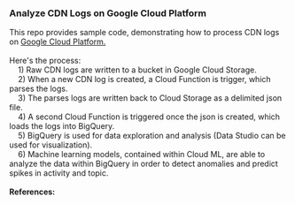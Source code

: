 <h3>Analyze CDN Logs on Google Cloud Platform</h3>
This repo provides sample code, demonstrating how to process CDN logs on <a href="https://cloud.google.com/">Google Cloud Platform. </a>
<br>
<br>Here's the process:
<br>&nbsp;&nbsp;&nbsp;&nbsp;1) Raw CDN logs are written to a bucket in Google Cloud Storage.
<br>&nbsp;&nbsp;&nbsp;&nbsp;2) When a new CDN log is created, a Cloud Function is trigger, which parses the logs.
<br>&nbsp;&nbsp;&nbsp;&nbsp;3) The parses logs are written back to Cloud Storage as a delimited json file.
<br>&nbsp;&nbsp;&nbsp;&nbsp;4) A second Cloud Function is triggered once the json is created, which loads the logs into BigQuery.
<br>&nbsp;&nbsp;&nbsp;&nbsp;5) BigQuery is used for data exploration and analysis (Data Studio can be used for visualization).
<br>&nbsp;&nbsp;&nbsp;&nbsp;6) Machine learning models, contained within Cloud ML, are able to analyze the data within BigQuery in order to detect anomalies and predict spikes in activity and topic.
<br>
<br><b>References:</b>
<br>
